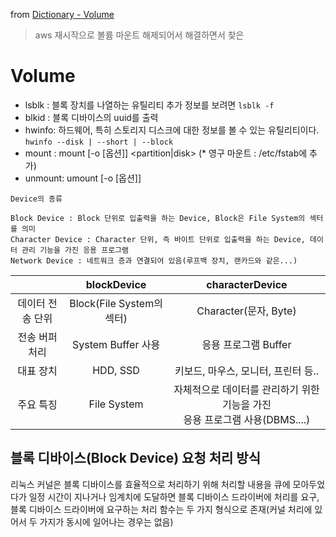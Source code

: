 from [Dictionary - Volume](https://github.com/newkayak12/Dictionary/blob/master/linux/Volume.md)

> aws 재시작으로 볼륨 마운트 해제되어서 해결하면서 찾은 

# Volume

- lsblk : 블록 장치를 나열하는 유틸리티 추가 정보를 보려면 `lsblk -f`
- blkid : 블록 디바이스의 uuid를 출력
- hwinfo: 하드웨어, 특히 스토리지 디스크에 대한 정보를 볼 수 있는 유틸리티이다. `hwinfo --disk | --short | --block`
- mount : mount [-o [옵션]] <partition|disk> <mountPoint> (* 영구 마운트 : /etc/fstab에 추가)
- unmount: umount [-o [옵션]] <mountPoint>


```
Device의 종류

Block Device : Block 단위로 입출력을 하는 Device, Block은 File System의 섹터를 의미
Character Device : Character 단위, 즉 바이트 단위로 입출력을 하는 Device, 데이터 관리 기능을 가진 응용 프로그램
Network Device : 네트워크 층과 연결되어 있음(루프백 장치, 랜카드와 같은...)
```
|           |      blockDevice       |                   characterDevice                    |
|:---------:|:----------------------:|:----------------------------------------------------:|
| 데이터 전송 단위 | Block(File System의 섹터) |                 Character(문자, Byte)                  |
|       전송 버퍼 처리     |    System Buffer 사용    |                    응용 프로그램 Buffer                    |
|       대표 장치     |        HDD, SSD        |                키보드, 마우스, 모니터, 프린터 등..                 |
|         주요 특징  |      File System       | 자체적으로 데이터를 관리하기 위한 기능을 가진 <br/> 응용 프로그램 사용(DBMS....) |


## 블록 디바이스(Block Device) 요청 처리 방식
리눅스 커널은 블록 디바이스를 효율적으로 처리하기 위해 처리할 내용을 큐에 모아두었다가 일정 시간이 지나거나 임계치에 도달하면 블록 디바이스 드라이버에 처리를 요구, 블록 디바이스 드라이버에 요구하는 처리 함수는 두 가지 형식으로 존재(커널 처리에 있어서 두 가지가 동시에 일어나는 경우는 없음)